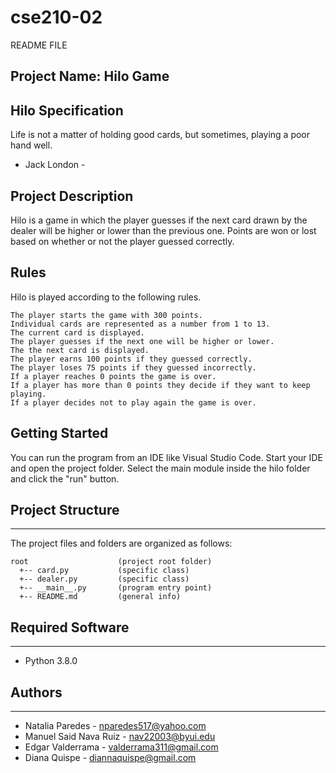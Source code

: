 # cse210-02    
    
README FILE

## Project Name: Hilo Game

## Hilo Specification

Life is not a matter of holding good cards,
but sometimes, playing a poor hand well.

- Jack London -

## Project Description

Hilo is a game in which the player guesses if the next card drawn by the dealer will be higher or lower than the previous one. Points are won or lost based on whether or not the player guessed correctly.

## Rules

Hilo is played according to the following rules.

    The player starts the game with 300 points.
    Individual cards are represented as a number from 1 to 13.
    The current card is displayed.
    The player guesses if the next one will be higher or lower.
    The the next card is displayed.
    The player earns 100 points if they guessed correctly.
    The player loses 75 points if they guessed incorrectly.
    If a player reaches 0 points the game is over.
    If a player has more than 0 points they decide if they want to keep playing.
    If a player decides not to play again the game is over.

## Getting Started

You can run the program from an IDE like Visual Studio Code. Start your IDE and open the project folder. Select the main module inside the hilo folder and click the "run" button.

## Project Structure

---

The project files and folders are organized as follows:

```
root                    (project root folder)
  +-- card.py           (specific class)
  +-- dealer.py         (specific class)
  +-- __main__.py       (program entry point)
  +-- README.md         (general info)
```

## Required Software

---

- Python 3.8.0

## Authors

---

- Natalia Paredes - nparedes517@yahoo.com
- Manuel Said Nava Ruiz - nav22003@byui.edu
- Edgar Valderrama - valderrama311@gmail.com
- Diana Quispe - diannaquispe@gmail.com


